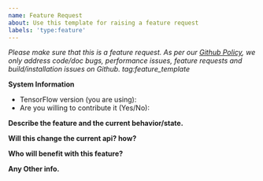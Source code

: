 ```yaml
---
name: Feature Request
about: Use this template for raising a feature request
labels: 'type:feature'
---
```


<em>Please make sure that this is a feature request. As per our [Github Policy](https://github.com/tensorflow/tensorflow/blob/master/ISSUES.md), 
we only address code/doc bugs, performance issues, feature requests and build/installation issues on Github. tag:feature_template</em>


**System Information**
- TensorFlow version (you are using):
- Are you willing to contribute it (Yes/No):


**Describe the feature and the current behavior/state.**

**Will this change the current api? how?**

**Who will benefit with this feature?**

**Any Other info.**
